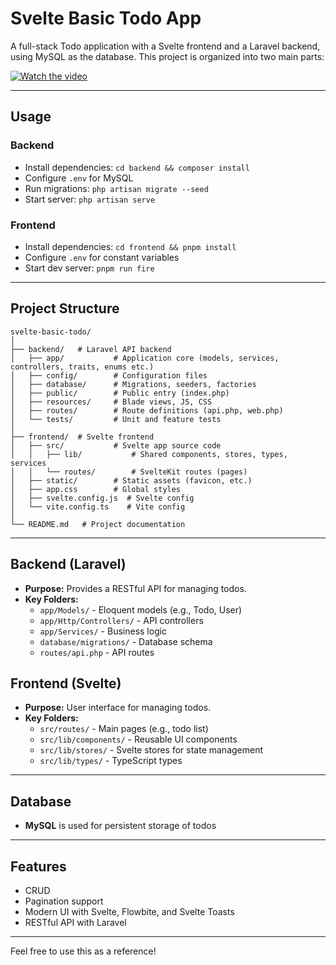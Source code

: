 # Svelte Basic Todo App

A full-stack Todo application with a Svelte frontend and a Laravel backend, using MySQL as the database. This project is organized into two main parts:

[![Watch the video](https://img.youtube.com/vi/wdRq4HOY2vA/0.jpg)](https://youtu.be/wdRq4HOY2vA)

---

## Usage

### Backend

- Install dependencies: `cd backend && composer install`
- Configure `.env` for MySQL
- Run migrations: `php artisan migrate --seed`
- Start server: `php artisan serve`

### Frontend

- Install dependencies: `cd frontend && pnpm install`
- Configure `.env` for constant variables
- Start dev server: `pnpm run fire`

---

## Project Structure

```
svelte-basic-todo/
│
├── backend/   # Laravel API backend
│   ├── app/           # Application core (models, services, controllers, traits, enums etc.)
│   ├── config/        # Configuration files
│   ├── database/      # Migrations, seeders, factories
│   ├── public/        # Public entry (index.php)
│   ├── resources/     # Blade views, JS, CSS
│   ├── routes/        # Route definitions (api.php, web.php)
│   └── tests/         # Unit and feature tests
│
├── frontend/  # Svelte frontend
│   ├── src/           # Svelte app source code
│   │   ├── lib/           # Shared components, stores, types, services
│   │   └── routes/        # SvelteKit routes (pages)
│   ├── static/        # Static assets (favicon, etc.)
│   ├── app.css        # Global styles
│   ├── svelte.config.js  # Svelte config
│   └── vite.config.ts    # Vite config
│
└── README.md   # Project documentation
```

---

## Backend (Laravel)

- **Purpose:** Provides a RESTful API for managing todos.
- **Key Folders:**
  - `app/Models/` - Eloquent models (e.g., Todo, User)
  - `app/Http/Controllers/` - API controllers
  - `app/Services/` - Business logic
  - `database/migrations/` - Database schema
  - `routes/api.php` - API routes

## Frontend (Svelte)

- **Purpose:** User interface for managing todos.
- **Key Folders:**
  - `src/routes/` - Main pages (e.g., todo list)
  - `src/lib/components/` - Reusable UI components
  - `src/lib/stores/` - Svelte stores for state management
  - `src/lib/types/` - TypeScript types

---

## Database

- **MySQL** is used for persistent storage of todos

---

## Features

- CRUD
- Pagination support
- Modern UI with Svelte, Flowbite, and Svelte Toasts
- RESTful API with Laravel

---

Feel free to use this as a reference!
